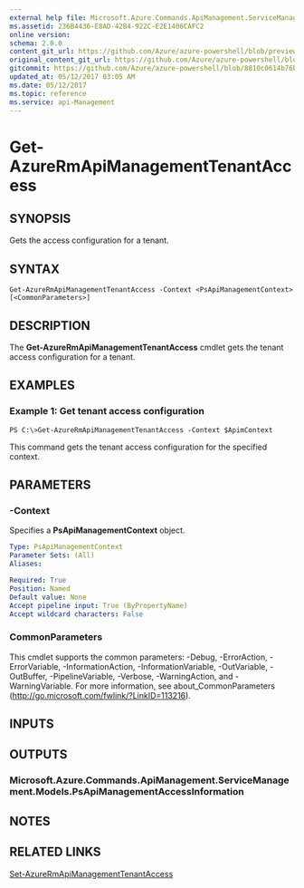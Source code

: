 ```yaml
---
external help file: Microsoft.Azure.Commands.ApiManagement.ServiceManagement.dll-Help.xml
ms.assetid: 236B4436-E8AD-42B4-922C-E2E1406CAFC2
online version:
schema: 2.0.0
content_git_url: https://github.com/Azure/azure-powershell/blob/preview/src/ResourceManager/ApiManagement/Commands.ApiManagement/help/Get-AzureRmApiManagementTenantAccess.md
original_content_git_url: https://github.com/Azure/azure-powershell/blob/preview/src/ResourceManager/ApiManagement/Commands.ApiManagement/help/Get-AzureRmApiManagementTenantAccess.md
gitcommit: https://github.com/Azure/azure-powershell/blob/8810c0614b76be8d014616888a4ae7733a452af9
updated_at: 05/12/2017 03:05 AM
ms.date: 05/12/2017
ms.topic: reference
ms.service: api-Management
---
```


# Get-AzureRmApiManagementTenantAccess

## SYNOPSIS
Gets the access configuration for a tenant.

## SYNTAX

```
Get-AzureRmApiManagementTenantAccess -Context <PsApiManagementContext> [<CommonParameters>]
```

## DESCRIPTION
The **Get-AzureRmApiManagementTenantAccess** cmdlet gets the tenant access configuration for a tenant.

## EXAMPLES

### Example 1: Get tenant access configuration
```
PS C:\>Get-AzureRmApiManagementTenantAccess -Context $ApimContext
```

This command gets the tenant access configuration for the specified context.

## PARAMETERS

### -Context
Specifies a **PsApiManagementContext** object.

```yaml
Type: PsApiManagementContext
Parameter Sets: (All)
Aliases: 

Required: True
Position: Named
Default value: None
Accept pipeline input: True (ByPropertyName)
Accept wildcard characters: False
```

### CommonParameters
This cmdlet supports the common parameters: -Debug, -ErrorAction, -ErrorVariable, -InformationAction, -InformationVariable, -OutVariable, -OutBuffer, -PipelineVariable, -Verbose, -WarningAction, and -WarningVariable. For more information, see about_CommonParameters (http://go.microsoft.com/fwlink/?LinkID=113216).

## INPUTS

## OUTPUTS

### Microsoft.Azure.Commands.ApiManagement.ServiceManagement.Models.PsApiManagementAccessInformation

## NOTES

## RELATED LINKS

[Set-AzureRmApiManagementTenantAccess](./Set-AzureRmApiManagementTenantAccess.md)


